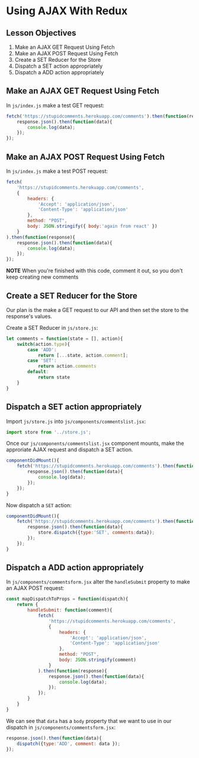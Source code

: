 # Using AJAX With Redux

## Lesson Objectives

1. Make an AJAX GET Request Using Fetch
1. Make an AJAX POST Request Using Fetch
1. Create a SET Reducer for the Store
1. Dispatch a SET action appropriately
1. Dispatch a ADD action appropriately

## Make an AJAX GET Request Using Fetch

In `js/index.js` make a test GET request:

```javascript
fetch('https://stupidcomments.herokuapp.com/comments').then(function(response){
    response.json().then(function(data){
        console.log(data);
    });
});
```

## Make an AJAX POST Request Using Fetch

In `js/index.js` make a test POST request:

```javascript
fetch(
    'https://stupidcomments.herokuapp.com/comments',
    {
        headers: {
            'Accept': 'application/json',
            'Content-Type': 'application/json'
        },
        method: "POST",
        body: JSON.stringify({ body:'again from react' })
    }
).then(function(response){
    response.json().then(function(data){
        console.log(data);
    });
});
```

**NOTE** When you're finished with this code, comment it out, so you don't keep creating new comments

## Create a SET Reducer for the Store

Our plan is the make a GET request to our API and then set the store to the response's values.

Create a SET Reducer in `js/store.js`:

```javascript
let comments = function(state = [], action){
    switch(action.type){
        case 'ADD':
            return [...state, action.comment];
        case 'SET':
            return action.comments
        default:
            return state
    }
}
```

## Dispatch a SET action appropriately

Import `js/store.js` into `js/components/commentslist.jsx`:

```javascript
import store from '../store.js';
```

Once our `js/components/commentslist.jsx` component mounts, make the approriate AJAX request and dispatch a SET action.

```javascript
componentDidMount(){
    fetch('https://stupidcomments.herokuapp.com/comments').then(function(response){
        response.json().then(function(data){
            console.log(data);
        });
    });
}
```

Now dispatch a `SET` action:

```javascript
componentDidMount(){
    fetch('https://stupidcomments.herokuapp.com/comments').then(function(response){
        response.json().then(function(data){
            store.dispatch({type:'SET', comments:data});
        });
    });
}
```

## Dispatch a ADD action appropriately

In `js/components/commentsform.jsx` alter the `handleSubmit` property to make an AJAX POST request:

```javascript
const mapDispatchToProps = function(dispatch){
    return {
        handleSubmit: function(comment){
            fetch(
                'https://stupidcomments.herokuapp.com/comments',
                {
                    headers: {
                        'Accept': 'application/json',
                        'Content-Type': 'application/json'
                    },
                    method: "POST",
                    body: JSON.stringify(comment)
                }
            ).then(function(response){
                response.json().then(function(data){
                    console.log(data);
                });
            });
        }
    }
}
```

We can see that `data` has a `body` property that we want to use in our dispatch in `js/components/commentsform.jsx`:

```javascript
response.json().then(function(data){
    dispatch({type:'ADD', comment: data });
});
```
